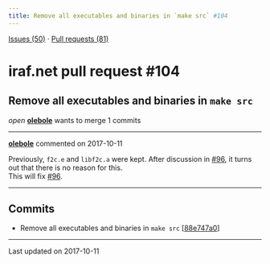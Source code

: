 ```yaml
---
title: Remove all executables and binaries in `make src` #104
---
```


[Issues (50)](https://iraf-community.github.io/iraf-v216/issues) · [Pull requests (81)](https://iraf-community.github.io/iraf-v216/issues/pulls)

# iraf.net pull request #104
## Remove all executables and binaries in `make src`
*open* **[olebole](https://github.com/olebole)** wants to merge 1 commits

- - - -

**[olebole](https://github.com/olebole)** commented on 2017-10-11

Previously, `f2c.e` and `libf2c.a` were kept. After discussion in [#96](https://iraf-community.github.io/iraf-v216/issues/96), it turns out that there is no reason for this.   
This will fix [#96](https://iraf-community.github.io/iraf-v216/issues/96).
- - - -

## Commits

* Remove all executables and binaries in `make src` [[88e747a0](https://github.com/iraf-community/iraf/commit/88e747a04c6746f2e25c5fd1079ff11fcadd56a4)]

- - - -

Last updated on 2017-10-11
